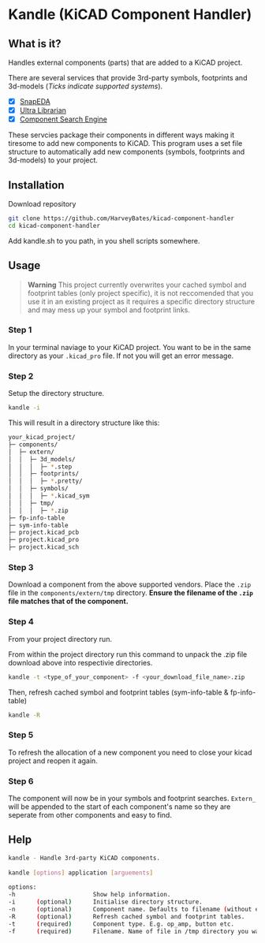 # Kandle (KiCAD Component Handler)
## What is it?
Handles external components (parts) that are added to a KiCAD project. 

There are several services that provide 3rd-party symbols, footprints and 3d-models (*Ticks indicate supported systems*).

- [x] [SnapEDA](https://www.snapeda.com/)
- [x] [Ultra Librarian](https://www.ultralibrarian.com/)
- [x] [Component Search Engine](https://componentsearchengine.com/library/kicad)

These servcies package their components in different ways making it tiresome to add new components to KiCAD. 
This program uses a set file structure to automatically add new components (symbols, footprints and 3d-models) to your project.

## Installation
Download repository
```bash
git clone https://github.com/HarveyBates/kicad-component-handler
cd kicad-component-handler
```
Add kandle.sh to you path, in you shell scripts somewhere.

## Usage
>**Warning** 
>This project currently overwrites your cached symbol and footprint tables (only project specific), it is not reccomended 
that you use it in an existing project as it requires a specific directory structure and may mess up your symbol and 
footprint links.

### Step 1
In your terminal naviage to your KiCAD project. You want to be in the same directory as your `.kicad_pro` file. If not you will 
get an error message.

### Step 2
Setup the directory structure.
```bash
kandle -i
```
This will result in a directory structure like this:
```bash
your_kicad_project/
├─ components/
│  ├─ extern/
│  │  ├─ 3d_models/
│  │  │  ├─ *.step
│  │  ├─ footprints/
│  │  │  ├─ *.pretty/
│  │  ├─ symbols/
│  │  │  ├─ *.kicad_sym
│  │  ├─ tmp/
│  │  │  ├─ *.zip
├─ fp-info-table
├─ sym-info-table
├─ project.kicad_pcb
├─ project.kicad_pro
├─ project.kicad_sch
```
### Step 3
Download a component from the above supported vendors. Place the `.zip` file in the `components/extern/tmp` directory.
**Ensure the filename of the `.zip` file matches that of the component.**

### Step 4
From your project directory run.

From within the project directory run this command to unpack the .zip file download above into respectivie 
directories.
```bash
kandle -t <type_of_your_component> -f <your_download_file_name>.zip
```
Then, refresh cached symbol and footprint tables (sym-info-table & fp-info-table)
```bash
kandle -R
```
### Step 5
To refresh the allocation of a new component you need to close your kicad project and reopen it again.

### Step 6
The component will now be in your symbols and footprint searches. `Extern_` will be appended to the start of each component's name so they are seperate from other components and easy to find.

## Help
```bash
kandle - Handle 3rd-party KiCAD components.
 
kandle [options] application [arguements]
 
options:
-h                      Show help information.
-i      (optional)      Initialise directory structure.
-n      (optional)      Component name. Defaults to filename (without extension).
-R      (optional)      Refresh cached symbol and footprint tables.
-t      (required)      Component type. E.g. op_amp, button etc.
-f      (required)      Filename. Name of file in /tmp directory you want to extract.
```

